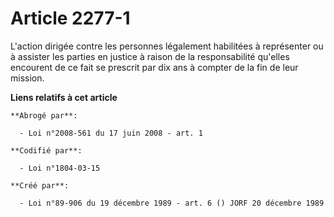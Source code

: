 # Article 2277-1

L'action dirigée contre les personnes légalement habilitées à représenter ou à assister les parties en justice à raison de la
responsabilité qu'elles encourent de ce fait se prescrit par dix ans à compter de la fin de leur mission.

**Liens relatifs à cet article**

	**Abrogé par**:

	  - Loi n°2008-561 du 17 juin 2008 - art. 1

	**Codifié par**:

	  - Loi n°1804-03-15

	**Créé par**:

	  - Loi n°89-906 du 19 décembre 1989 - art. 6 () JORF 20 décembre 1989
